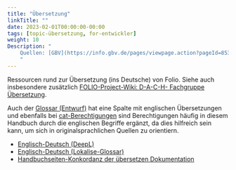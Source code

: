 ```yaml
---
title: "Übersetzung"
linkTitle: ""
date: 2023-02-01T00:00:00-00:00
tags: [topic-übersetzung, for-entwickler]
weight: 10
Description: "
    Quellen: [GBV](https://info.gbv.de/pages/viewpage.action?pageId=853016746)
    "
---
```


Ressourcen rund zur Übersetzung (ins Deutsche) von Folio. Siehe auch insbesondere zusätzlich [FOLIO-Project-Wiki: D-A-C-H- Fachgruppe Übersetzung](https://wiki.folio.org/pages/viewpage.action?pageId=33947726&src=contextnavpagetreemode).

Auch der [Glossar (Entwurf)](https://info.gbv.de/pages/viewpage.action?pageId=839188694) hat eine Spalte mit englischen Übersetzungen und ebenfalls bei [cat-Berechtigungen](https://info.gbv.de/display/FOLIOGBVEXTERN/cat-Berechtigungen) sind Berechtigungen häufig in diesem Handbuch durch die englischen Begriffe ergänzt, da dies hilfreich sein kann, um sich in originalsprachlichen Quellen zu orientiern.

* [Englisch-Deutsch (DeepL)](https://info.gbv.de/pages/viewpage.action?pageId=849379733)
* [Englisch-Deutsch (Lokalise-Glossar)](https://info.gbv.de/pages/viewpage.action?pageId=843841657)
* [Handbuchseiten-Konkordanz der übersetzen Dokumentation](https://info.gbv.de/pages/viewpage.action?pageId=853016752)
